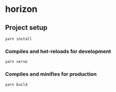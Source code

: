 # horizon

## Project setup
```
yarn install
```

### Compiles and hot-reloads for development
```
yarn serve
```

### Compiles and minifies for production
```
yarn build
```
